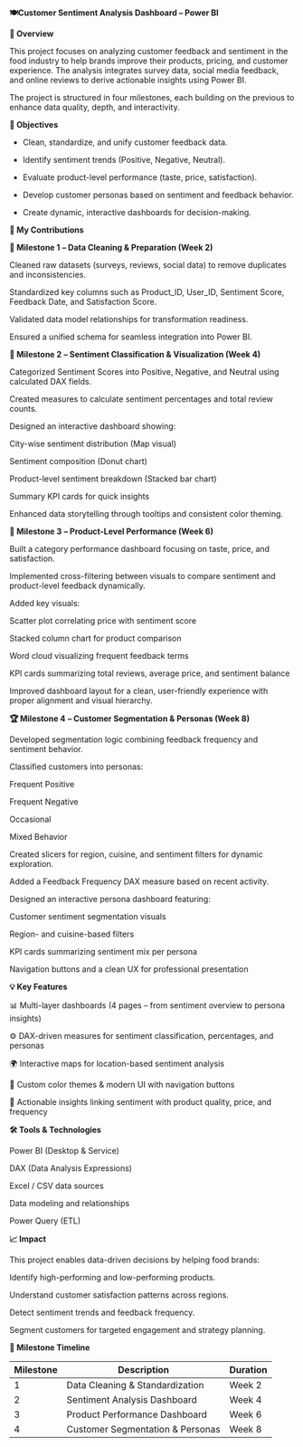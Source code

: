 **🍽️Customer Sentiment Analysis Dashboard – Power BI**

**📘 Overview**

This project focuses on analyzing customer feedback and sentiment in the food industry to help brands improve their products, pricing, and customer experience.
The analysis integrates survey data, social media feedback, and online reviews to derive actionable insights using Power BI.

The project is structured in four milestones, each building on the previous to enhance data quality, depth, and interactivity.

**🚀 Objectives**

- Clean, standardize, and unify customer feedback data.

- Identify sentiment trends (Positive, Negative, Neutral).

- Evaluate product-level performance (taste, price, satisfaction).

- Develop customer personas based on sentiment and feedback behavior.

- Create dynamic, interactive dashboards for decision-making.

**🧩 My Contributions**

**🥇 Milestone 1** **– Data Cleaning & Preparation (Week 2)**

Cleaned raw datasets (surveys, reviews, social data) to remove duplicates and inconsistencies.

Standardized key columns such as Product_ID, User_ID, Sentiment Score, Feedback Date, and Satisfaction Score.

Validated data model relationships for transformation readiness.

Ensured a unified schema for seamless integration into Power BI.

**🥈 Milestone 2** **– Sentiment Classification & Visualization (Week 4)**

Categorized Sentiment Scores into Positive, Negative, and Neutral using calculated DAX fields.

Created measures to calculate sentiment percentages and total review counts.

Designed an interactive dashboard showing:

City-wise sentiment distribution (Map visual)

Sentiment composition (Donut chart)

Product-level sentiment breakdown (Stacked bar chart)

Summary KPI cards for quick insights

Enhanced data storytelling through tooltips and consistent color theming.

**🥉 Milestone 3** **– Product-Level Performance (Week 6)**

Built a category performance dashboard focusing on taste, price, and satisfaction.

Implemented cross-filtering between visuals to compare sentiment and product-level feedback dynamically.

Added key visuals:

Scatter plot correlating price with sentiment score

Stacked column chart for product comparison

Word cloud visualizing frequent feedback terms

KPI cards summarizing total reviews, average price, and sentiment balance

Improved dashboard layout for a clean, user-friendly experience with proper alignment and visual hierarchy.

**🏆 Milestone 4** **– Customer Segmentation & Personas (Week 8)**

Developed segmentation logic combining feedback frequency and sentiment behavior.

Classified customers into personas:

Frequent Positive

Frequent Negative

Occasional

Mixed Behavior

Created slicers for region, cuisine, and sentiment filters for dynamic exploration.

Added a Feedback Frequency DAX measure based on recent activity.

Designed an interactive persona dashboard featuring:

Customer sentiment segmentation visuals

Region- and cuisine-based filters

KPI cards summarizing sentiment mix per persona

Navigation buttons and a clean UX for professional presentation

**💡 Key Features**

📊 Multi-layer dashboards (4 pages – from sentiment overview to persona insights)

⚙️ DAX-driven measures for sentiment classification, percentages, and personas

🌍 Interactive maps for location-based sentiment analysis

🎨 Custom color themes & modern UI with navigation buttons

🧠 Actionable insights linking sentiment with product quality, price, and frequency

**🛠️ Tools & Technologies**

Power BI (Desktop & Service)

DAX (Data Analysis Expressions)

Excel / CSV data sources

Data modeling and relationships

Power Query (ETL)

**📈 Impact**

This project enables data-driven decisions by helping food brands:

Identify high-performing and low-performing products.

Understand customer satisfaction patterns across regions.

Detect sentiment trends and feedback frequency.

Segment customers for targeted engagement and strategy planning.


**📅 Milestone Timeline**

| Milestone | Description                      | Duration |
| --------- | -------------------------------- | -------- |
| 1         | Data Cleaning & Standardization  | Week 2   |
| 2         | Sentiment Analysis Dashboard     | Week 4   |
| 3         | Product Performance Dashboard    | Week 6   |
| 4         | Customer Segmentation & Personas | Week 8   |
